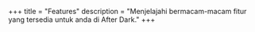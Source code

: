 +++
title = "Features"
description = "Menjelajahi bermacam-macam fitur yang tersedia untuk anda di After Dark."
+++
